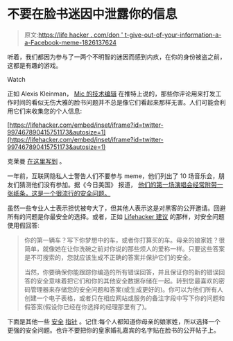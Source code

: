 # 不要在脸书迷因中泄露你的信息

> 原文:[https://life hacker . com/don ' t-give-out-of-your-information-a-a-Facebook-meme-1826137624](https://lifehacker.com/dont-give-out-your-information-in-a-facebook-meme-1826137624)

听着，我们都因为参与了一两个不明智的迷因而感到内疚，在你的身份被盗之前，这都是有趣的游戏。

Watch

正如 Alexis Kleinman， [Mic 的技术编辑](https://twitter.com/alexiskleinman/status/997467890415751173) 在推特上说的，那些你评论用来打发工作时间的看似无伤大雅的脸书问题并不总是像它们看起来那样无害。人们可能会利用它们来收集您的个人信息:

 [https://lifehacker.com/embed/inset/iframe?id=twitter-997467890415751173&autosize=1](https://lifehacker.com/embed/inset/iframe?id=twitter-997467890415751173&autosize=1) 

克莱曼 [在这里写到](https://mic.com/articles/189445/whatever-you-do-do-not-participate-in-this-royal-wedding-meme-on-facebook#.IyNvALoUT) 。

一年前，互联网隐私人士警告人们不要参与 meme，他们列出了 10 场音乐会，朋友们猜测他们没有参加。据《今日美国》 报道， [他们的第一场演唱会经常附带一张纸条，这是一个很流行的安全问题。](https://www.usatoday.com/story/tech/talkingtech/2017/04/29/careful-before-posting-your-10-concerts/101078214/)

虽然一些专业人士表示担忧被夸大了，但其他人表示这是对黑客的公开邀请。回避所有的问题是你最安全的选择。或者，正如 [Lifehacker 建议](https://lifehacker.com/use-fake-answers-to-online-security-questions-1821628011#_ga=2.255202504.1518570402.1526476638-594046802.1524762060) 的那样，对安全问题使用假回答:

> 你的第一辆车？写下你梦想中的车，或者你打算买的车。母亲的娘家姓？很简单，就像她在让你洗碗之前对你说的那些烦人的爱称一样。只要这些答案是不可搜索的，您就应该生成不正确的答案并保护它们的安全。
> 
> 当然，你要确保你能跟踪你编造的所有错误回答，并且保证你的新的错误回答的安全意味着把它们和你的其他安全数据存储在一起。转到您最喜欢的密码管理器来存储您的安全问题和答案(或生成更好的)。你可以为他们所有人创建一个电子表格，或者只在相应网站或服务的备注字段中写下你的问题和假答案(假设你已经在你选择的经理那里有了)。

下面是其他一些 [安全](https://lifehacker.com/how-you-leak-your-privacy-every-day-and-how-to-stop-1547653862) [指针](https://lifehacker.com/the-stupid-things-you-do-on-facebook-and-how-to-fix-th-5911639) 。记住:每个人都知道你母亲的娘家姓，所以选择一个更强的安全问题。也许不要把你的皇家婚礼嘉宾的名字贴在脸书的公开帖子上。